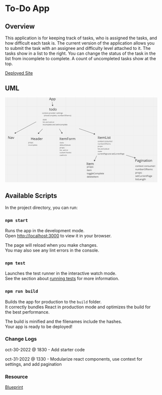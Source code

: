# To-Do App

## Overview
This application is for keeping track of tasks, who is assigned the tasks, and how difficult each task is. The current version of the application allows you to submit the task with an assignee and difficulty level attached to it. The tasks show in a list to the right. You can change the status of the task in the list from incomplete to complete. A count of uncompleted tasks show at the top.

[Deployed Site](https://unique-cendol-3e90d5.netlify.app/)

## UML
<img src='./lab31.png'>

## Available Scripts

In the project directory, you can run:

### `npm start`

Runs the app in the development mode.\
Open [http://localhost:3000](http://localhost:3000) to view it in your browser.

The page will reload when you make changes.\
You may also see any lint errors in the console.

### `npm test`

Launches the test runner in the interactive watch mode.\
See the section about [running tests](https://facebook.github.io/create-react-app/docs/running-tests) for more information.

### `npm run build`

Builds the app for production to the `build` folder.\
It correctly bundles React in production mode and optimizes the build for the best performance.

The build is minified and the filenames include the hashes.\
Your app is ready to be deployed!

### Change Logs
oct-30-2022 @ 1830 - Add starter code

oct-31-2022 @ 1330 - Modularize react components, use context for settings, and add pagination


### Resource
[Blueprint](https://blueprintjs.com/docs/)